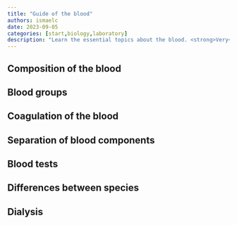 ```yaml
---
title: "Guide of the blood"
authors: ismaelc
date: 2023-09-05
categories: [start,biology,laboratory]
description: "Learn the essential topics about the blood. <strong>Very</strong> necessary to do chemistry inside the body."
---
```


## Composition of the blood

## Blood groups

## Coagulation of the blood

## Separation of blood components

## Blood tests

## Differences between species

## Dialysis
